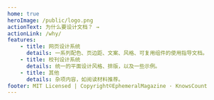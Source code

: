 ```yaml
---
home: true
heroImage: /public/logo.png
actionText: 为什么要设计文档？ →
actionLink: /why/
features:
    - title: 网页设计系统
      details: 一系列配色、页边距、文案、风格、可复用组件的使用指导文档。
    - title: 校刊设计系统
      details: 统一的平面设计风格、排版，以及一些示例。
    - title: 其他
      details: 杂项内容，如阅读材料推荐。
footer: MIT Licensed | Copyright©EphemeralMagazine · KnowsCount
---
```

